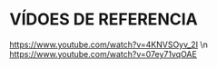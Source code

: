 ﻿# VÍDOES DE REFERENCIA
https://www.youtube.com/watch?v=4KNVSOyv_2I \n
https://www.youtube.com/watch?v=07ey71vqOAE
